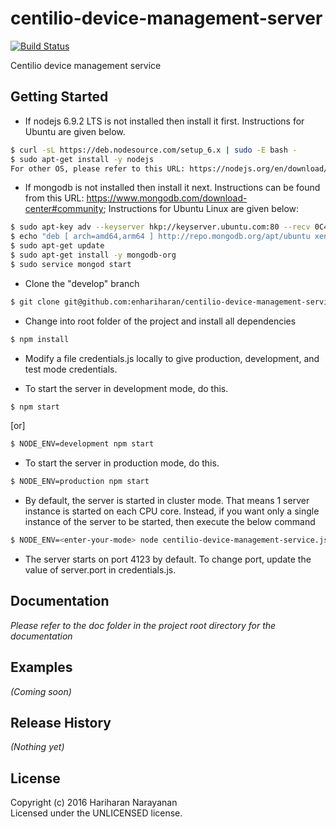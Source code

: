 # centilio-device-management-server
[![Build Status](https://secure.travis-ci.org/hariharan/temp.png?branch=master)](http://travis-ci.org/hariharan/temp)

Centilio device management service

## Getting Started
- If nodejs 6.9.2 LTS is not installed then install it first.  Instructions for Ubuntu are given below.
``` bash
$ curl -sL https://deb.nodesource.com/setup_6.x | sudo -E bash -
$ sudo apt-get install -y nodejs
For other OS, please refer to this URL: https://nodejs.org/en/download/
```

- If mongodb is not installed then install it next.  Instructions can be found from this URL: https://www.mongodb.com/download-center#community; Instructions for Ubuntu Linux are given below:
``` bash
$ sudo apt-key adv --keyserver hkp://keyserver.ubuntu.com:80 --recv 0C49F3730359A14518585931BC711F9BA15703C6
$ echo "deb [ arch=amd64,arm64 ] http://repo.mongodb.org/apt/ubuntu xenial/mongodb-org/3.4 multiverse" | sudo tee /etc/apt/sources.list.d/mongodb-org-3.4.list
$ sudo apt-get update
$ sudo apt-get install -y mongodb-org
$ sudo service mongod start
```

- Clone the "develop" branch
``` bash
$ git clone git@github.com:enhariharan/centilio-device-management-service.git
```

- Change into root folder of the project and install all dependencies
``` bash
$ npm install
```

- Modify a file credentials.js locally to give production, development, and test
 mode credentials.

- To start the server in development mode, do this.
``` bash
$ npm start
```
[or]
``` bash
$ NODE_ENV=development npm start
```

- To start the server in production mode, do this.
``` bash
$ NODE_ENV=production npm start
```

- By default, the server is started in cluster mode. That means 1 server instance is started on each CPU core. Instead, if you want only a single instance of the server to be started, then execute the below command
```bash
$ NODE_ENV=<enter-your-mode> node centilio-device-management-service.js
```

- The server starts on port 4123 by default. To change port, update the value of server.port in credentials.js.

## Documentation
_Please refer to the doc folder in the project root directory for the documentation_

## Examples
_(Coming soon)_

## Release History
_(Nothing yet)_

## License
Copyright (c) 2016 Hariharan Narayanan  
Licensed under the UNLICENSED license.
